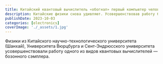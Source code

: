 ```yaml
---
title: Китайский квантовый вычислитель «обогнал» первый компьютер человечества
description: Китайские физики снова удивляют. Усовершенствовав работу бозонного сэмплера, они добились превосходства перед предыдущими результатами
publishDate: 2023-10-03
categories: [electronics]
coverImage: './_assets/1.jpg'
---
```


Физики из Китайского научно-технологического университета (Шанхай), Университета Вюрцбурга и Сент-Эндрюсского университета усовершенствовали работу одного из видов квантовых вычислителей — бозонного сэмплера.

